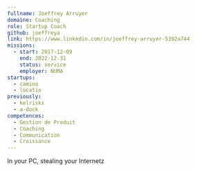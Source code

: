 ```yaml
---
fullname: Joeffrey Arruyer
domaine: Coaching
role: Startup Coach
github: joeffreya
link: https://www.linkedin.com/in/joeffrey-arruyer-5392a744
missions:
  - start: 2017-12-09
    end: 2022-12-31
    status: service
    employer: NUMA
startups:
  - camino
  - locatio
previously:
  - kelrisks
  - a-dock
competences:
  - Gestion de Produit
  - Coaching
  - Communication
  - Croissance
---
```

In your PC, stealing your Internetz